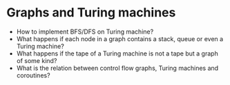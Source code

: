 
# Graphs and Turing machines
 - How to implement BFS/DFS on Turing machine?
 - What happens if each node in a graph contains a stack, queue or even a Turing machine?
 - What happens if the tape of a Turing machine is not a tape but a graph of some kind?
 - What is the relation between control flow graphs, Turing machines and coroutines?
